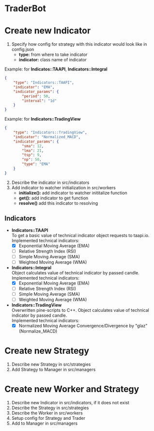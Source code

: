 # TraderBot
# Create new Indicator
1. Specify how config for strategy with this indicator would look like in config.json
    - **type:** from where to take indicator
    - **indicator:** class name of indicator

Example: for **Indicatos::TAAPI**, **Indicators::Integral**
```json
{
    "type": "Indicators::TAAPI",
    "indicator": "EMA",
    "indicator_params": {
        "period": 50,
        "interval": "1d"
    }
}
```
Example: for **Indicators::TradingView**
```json
{
    "type": "Indicators::TradingView",
    "indicator": "Normalized_MACD",
    "indicator_params": {
        "sma": 12,
        "lma": 21,
        "tsp": 9,
        "np": 50,
        "type": "EMA"
    }
}
```

2. Describe the indicator in src/indicators
3. Add indicator to watcher initialization in src/workers
    - **initialize():** add indicator to watcher inititalize function
    - **get():** add indicator to get function
    - **resolve()** add this indicator to resolving

## **Indicators**
- **Indicators::TAAPI**<br>
    To get a basic value of technical indicator object requests to taapi.io.<br>
    Implemented technical indicators:
    - [x] Exponential Moving Average (EMA)<br>
    - [ ] Relative Strength Index (RSI)
    - [ ] Simple Moving Average (SMA)
    - [ ] Weighted Moving Average (WMA)
- **Indicators::Integral**<br>
    Object calculates value of technical indicator by passed candle.<br>
    Implemented technical indicators:
    - [x] Exponential Moving Average (EMA)
    - [ ] Relative Strength Index (RSI)
    - [ ] Simple Moving Average (SMA)
    - [ ] Weighted Moving Average (WMA)
- **Indicators::TradingView**<br>
    Overwritten pine-scripts to C++. Object calculates value of technical indicator by passed candle.<br>
    Implemented technical indicators:
    - [x] Normalized Moving Average Convergence/Divergence by "glaz" (Normalize_MACD)

# Create new Strategy
1. Describe new Strategy in src/strategies
2. Add Strategy to Manager in src/managers

# Create new Worker and Strategy
1. Describe new Indicator in src/indicators, if it does not exist
2. Describe the Strategy in src/strategies
3. Describe the Worker in src/workers
5. Setup config for Strategy and Trader
6. Add to Manager in src/managers